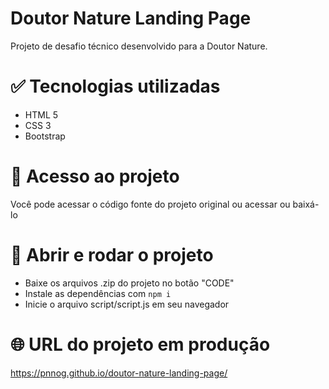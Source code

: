 # Doutor Nature Landing Page

Projeto de desafio técnico desenvolvido para a Doutor Nature. 

# :white_check_mark: Tecnologias utilizadas

- HTML 5
- CSS 3
- Bootstrap

# :open_file_folder: Acesso ao projeto

Você pode acessar o código fonte do projeto original ou acessar ou baixá-lo

# :checkered_flag: Abrir e rodar o projeto

- Baixe os arquivos .zip do projeto no botão "CODE"
- Instale as dependências com `npm i`
- Inicie o arquivo script/script.js em seu navegador

# :globe_with_meridians: URL do projeto em produção
https://pnnog.github.io/doutor-nature-landing-page/

